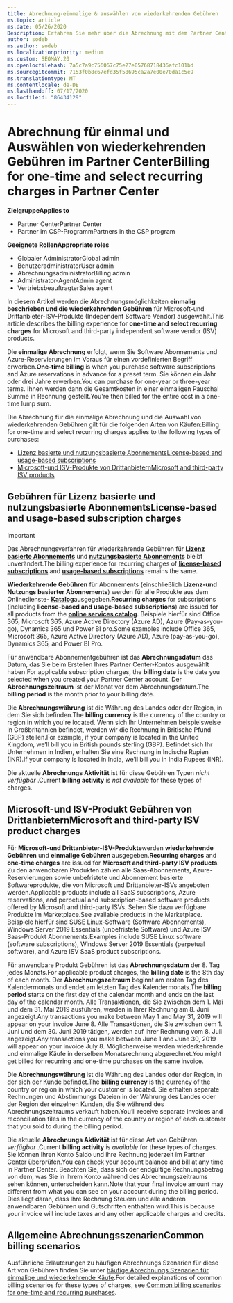 ```yaml
---
title: Abrechnung-einmalige & auswählen von wiederkehrenden Gebühren
ms.topic: article
ms.date: 05/26/2020
Description: Erfahren Sie mehr über die Abrechnung mit dem Partner Center, wie bei einmaliger Abrechnung im Voraus für vordefinierte Nutzungsbedingungen und Abrechnung für ausgewählte, wiederkehrende Gebühren.
author: sodeb
ms.author: sodeb
ms.localizationpriority: medium
ms.custom: SEOMAY.20
ms.openlocfilehash: 7a5c7a9c756067c75e27e05768718436afc101bd
ms.sourcegitcommit: 7153f0b8c67efd35f58695ca2a7e00e70da1c5e9
ms.translationtype: MT
ms.contentlocale: de-DE
ms.lasthandoff: 07/17/2020
ms.locfileid: "86434129"
---
```

# <a name="billing-for-one-time-and-select-recurring-charges-in-partner-center"></a><span data-ttu-id="728d5-103">Abrechnung für einmal und Auswählen von wiederkehrenden Gebühren im Partner Center</span><span class="sxs-lookup"><span data-stu-id="728d5-103">Billing for one-time and select recurring charges in Partner Center</span></span>

<span data-ttu-id="728d5-104">**Zielgruppe**</span><span class="sxs-lookup"><span data-stu-id="728d5-104">**Applies to**</span></span>
- <span data-ttu-id="728d5-105">Partner Center</span><span class="sxs-lookup"><span data-stu-id="728d5-105">Partner Center</span></span>
- <span data-ttu-id="728d5-106">Partner im CSP-Programm</span><span class="sxs-lookup"><span data-stu-id="728d5-106">Partners in the CSP program</span></span>

<span data-ttu-id="728d5-107">**Geeignete Rollen**</span><span class="sxs-lookup"><span data-stu-id="728d5-107">**Appropriate roles**</span></span>
- <span data-ttu-id="728d5-108">Globaler Administrator</span><span class="sxs-lookup"><span data-stu-id="728d5-108">Global admin</span></span>
- <span data-ttu-id="728d5-109">Benutzeradministrator</span><span class="sxs-lookup"><span data-stu-id="728d5-109">User admin</span></span>
- <span data-ttu-id="728d5-110">Abrechnungsadministrator</span><span class="sxs-lookup"><span data-stu-id="728d5-110">Billing admin</span></span>
- <span data-ttu-id="728d5-111">Administrator-Agent</span><span class="sxs-lookup"><span data-stu-id="728d5-111">Admin agent</span></span>
- <span data-ttu-id="728d5-112">Vertriebsbeauftragter</span><span class="sxs-lookup"><span data-stu-id="728d5-112">Sales agent</span></span>

<span data-ttu-id="728d5-113">In diesem Artikel werden die Abrechnungsmöglichkeiten **einmalig beschrieben und die wiederkehrenden Gebühren** für Microsoft-und Drittanbieter-ISV-Produkte (Independent Software Vendor) ausgewählt.</span><span class="sxs-lookup"><span data-stu-id="728d5-113">This article describes the billing experience for **one-time and select recurring charges** for Microsoft and third-party independent software vendor (ISV) products.</span></span> 

<span data-ttu-id="728d5-114">Die **einmalige Abrechnung** erfolgt, wenn Sie Software Abonnements und Azure-Reservierungen im Voraus für einen vordefinierten Begriff erwerben.</span><span class="sxs-lookup"><span data-stu-id="728d5-114">**One-time billing** is when you purchase software subscriptions and Azure reservations in advance for a preset term.</span></span> <span data-ttu-id="728d5-115">Sie können ein Jahr oder drei Jahre erwerben.</span><span class="sxs-lookup"><span data-stu-id="728d5-115">You can purchase for one-year or three-year terms.</span></span> <span data-ttu-id="728d5-116">Ihnen werden dann die Gesamtkosten in einer einmaligen Pauschal Summe in Rechnung gestellt.</span><span class="sxs-lookup"><span data-stu-id="728d5-116">You're then billed for the entire cost in a one-time lump sum.</span></span>

<span data-ttu-id="728d5-117">Die Abrechnung für die einmalige Abrechnung und die Auswahl von wiederkehrenden Gebühren gilt für die folgenden Arten von Käufen:</span><span class="sxs-lookup"><span data-stu-id="728d5-117">Billing for one-time and select recurring charges applies to the following types of purchases:</span></span>

- [<span data-ttu-id="728d5-118">Lizenz basierte und nutzungsbasierte Abonnements</span><span class="sxs-lookup"><span data-stu-id="728d5-118">License-based and usage-based subscriptions</span></span>](#license-based-and-usage-based-subscription-charges)
- [<span data-ttu-id="728d5-119">Microsoft-und ISV-Produkte von Drittanbietern</span><span class="sxs-lookup"><span data-stu-id="728d5-119">Microsoft and third-party ISV products</span></span>](#microsoft-and-third-party-isv-product-charges)

## <a name="license-based-and-usage-based-subscription-charges"></a><span data-ttu-id="728d5-120">Gebühren für Lizenz basierte und nutzungsbasierte Abonnements</span><span class="sxs-lookup"><span data-stu-id="728d5-120">License-based and usage-based subscription charges</span></span>

> [!IMPORTANT]
> <span data-ttu-id="728d5-121">Das Abrechnungsverfahren für wiederkehrende Gebühren für [**Lizenz basierte Abonnements**](license-based-billing.md) und [**nutzungsbasierte Abonnements**](usage-based-billing.md) bleibt unverändert.</span><span class="sxs-lookup"><span data-stu-id="728d5-121">The billing experience for recurring charges of [**license-based subscriptions**](license-based-billing.md) and [**usage-based subscriptions**](usage-based-billing.md) remains the same.</span></span>

<span data-ttu-id="728d5-122">**Wiederkehrende Gebühren** für Abonnements (einschließlich **Lizenz-und Nutzungs basierter Abonnements**) werden für alle Produkte aus dem Onlinedienste- [**Katalog**](https://partner.microsoft.com/commerce/preferredoffers/list)ausgegeben.</span><span class="sxs-lookup"><span data-stu-id="728d5-122">**Recurring charges** for subscriptions (including **license-based and usage-based subscriptions**) are issued for all products from the [**online services catalog**](https://partner.microsoft.com/commerce/preferredoffers/list).</span></span> <span data-ttu-id="728d5-123">Beispiele hierfür sind Office 365, Microsoft 365, Azure Active Directory (Azure AD), Azure (Pay-as-you-go), Dynamics 365 und Power BI pro.</span><span class="sxs-lookup"><span data-stu-id="728d5-123">Some examples include Office 365, Microsoft 365, Azure Active Directory (Azure AD), Azure (pay-as-you-go), Dynamics 365, and Power BI Pro.</span></span>

<span data-ttu-id="728d5-124">Für anwendbare Abonnementgebühren ist das **Abrechnungsdatum** das Datum, das Sie beim Erstellen Ihres Partner Center-Kontos ausgewählt haben.</span><span class="sxs-lookup"><span data-stu-id="728d5-124">For applicable subscription charges, the **billing date** is the date you selected when you created your Partner Center account.</span></span> <span data-ttu-id="728d5-125">Der **Abrechnungszeitraum** ist der Monat vor dem Abrechnungsdatum.</span><span class="sxs-lookup"><span data-stu-id="728d5-125">The **billing period** is the month prior to your billing date.</span></span>

<span data-ttu-id="728d5-126">Die **Abrechnungswährung** ist die Währung des Landes oder der Region, in dem Sie sich befinden.</span><span class="sxs-lookup"><span data-stu-id="728d5-126">The **billing currency** is the currency of the country or region in which you're located.</span></span> <span data-ttu-id="728d5-127">Wenn sich Ihr Unternehmen beispielsweise in Großbritannien befindet, werden wir die Rechnung in Britische Pfund (GBP) stellen.</span><span class="sxs-lookup"><span data-stu-id="728d5-127">For example, if your company is located in the United Kingdom, we’ll bill you in British pounds sterling (GBP).</span></span> <span data-ttu-id="728d5-128">Befindet sich Ihr Unternehmen in Indien, erhalten Sie eine Rechnung in Indische Rupien (INR).</span><span class="sxs-lookup"><span data-stu-id="728d5-128">If your company is located in India, we’ll bill you in India Rupees (INR).</span></span>

<span data-ttu-id="728d5-129">Die aktuelle **Abrechnungs Aktivität** ist für diese Gebühren Typen *nicht verfügbar* .</span><span class="sxs-lookup"><span data-stu-id="728d5-129">Current **billing activity** is *not available* for these types of charges.</span></span>

## <a name="microsoft-and-third-party-isv-product-charges"></a><span data-ttu-id="728d5-130">Microsoft-und ISV-Produkt Gebühren von Drittanbietern</span><span class="sxs-lookup"><span data-stu-id="728d5-130">Microsoft and third-party ISV product charges</span></span>

<span data-ttu-id="728d5-131">Für **Microsoft-und Drittanbieter-ISV-Produkte**werden **wiederkehrende Gebühren** und **einmalige Gebühren** ausgegeben.</span><span class="sxs-lookup"><span data-stu-id="728d5-131">**Recurring charges** and **one-time charges** are issued for **Microsoft and third-party ISV products**.</span></span> <span data-ttu-id="728d5-132">Zu den anwendbaren Produkten zählen alle Saas-Abonnements, Azure-Reservierungen sowie unbefristete und Abonnement basierte Softwareprodukte, die von Microsoft und Drittanbieter-ISVs angeboten werden.</span><span class="sxs-lookup"><span data-stu-id="728d5-132">Applicable products include all SaaS subscriptions, Azure reservations, and perpetual and subscription-based software products offered by Microsoft and third-party ISVs.</span></span> <span data-ttu-id="728d5-133">Sehen Sie dazu verfügbare Produkte im Marketplace.</span><span class="sxs-lookup"><span data-stu-id="728d5-133">See available products in the Marketplace.</span></span> <span data-ttu-id="728d5-134">Beispiele hierfür sind SUSE Linux-Software (Software Abonnements), Windows Server 2019 Essentials (unbefristete Software) und Azure ISV Saas-Produkt Abonnements.</span><span class="sxs-lookup"><span data-stu-id="728d5-134">Examples include SUSE Linux software (software subscriptions), Windows Server 2019 Essentials (perpetual software), and Azure ISV SaaS product subscriptions.</span></span>

<span data-ttu-id="728d5-135">Für anwendbare Produkt Gebühren ist das **Abrechnungsdatum** der 8. Tag jedes Monats.</span><span class="sxs-lookup"><span data-stu-id="728d5-135">For applicable product charges, the **billing date** is the 8th day of each month.</span></span> <span data-ttu-id="728d5-136">Der **Abrechnungszeitraum** beginnt am ersten Tag des Kalendermonats und endet am letzten Tag des Kalendermonats.</span><span class="sxs-lookup"><span data-stu-id="728d5-136">The **billing period** starts on the first day of the calendar month and ends on the last day of the calendar month.</span></span> <span data-ttu-id="728d5-137">Alle Transaktionen, die Sie zwischen dem 1. Mai und dem 31. Mai 2019 ausführen, werden in Ihrer Rechnung am 8. Juni angezeigt.</span><span class="sxs-lookup"><span data-stu-id="728d5-137">Any transactions you make between May 1 and May 31, 2019 will appear on your invoice June 8.</span></span> <span data-ttu-id="728d5-138">Alle Transaktionen, die Sie zwischen dem 1. Juni und dem 30. Juni 2019 tätigen, werden auf Ihrer Rechnung vom 8. Juli angezeigt.</span><span class="sxs-lookup"><span data-stu-id="728d5-138">Any transactions you make between June 1 and June 30, 2019 will appear on your invoice July 8.</span></span> <span data-ttu-id="728d5-139">Möglicherweise werden wiederkehrende und einmalige Käufe in derselben Monatsrechnung abgerechnet.</span><span class="sxs-lookup"><span data-stu-id="728d5-139">You might get billed for recurring and one-time purchases on the same invoice.</span></span>

<span data-ttu-id="728d5-140">Die **Abrechnungswährung** ist die Währung des Landes oder der Region, in der sich der Kunde befindet.</span><span class="sxs-lookup"><span data-stu-id="728d5-140">The **billing currency** is the currency of the country or region in which your customer is located.</span></span> <span data-ttu-id="728d5-141">Sie erhalten separate Rechnungen und Abstimmungs Dateien in der Währung des Landes oder der Region der einzelnen Kunden, die Sie während des Abrechnungszeitraums verkauft haben.</span><span class="sxs-lookup"><span data-stu-id="728d5-141">You’ll receive separate invoices and reconciliation files in the currency of the country or region of each customer that you sold to during the billing period.</span></span>

<span data-ttu-id="728d5-142">Die aktuelle **Abrechnungs Aktivität** ist für diese Art von Gebühren *verfügbar* .</span><span class="sxs-lookup"><span data-stu-id="728d5-142">Current **billing activity** is *available* for these types of charges.</span></span> <span data-ttu-id="728d5-143">Sie können Ihren Konto Saldo und ihre Rechnung jederzeit im Partner Center überprüfen.</span><span class="sxs-lookup"><span data-stu-id="728d5-143">You can check your account balance and bill at any time in Partner Center.</span></span> <span data-ttu-id="728d5-144">Beachten Sie, dass sich der endgültige Rechnungsbetrag von dem, was Sie in Ihrem Konto während des Abrechnungszeitraums sehen können, unterscheiden kann.</span><span class="sxs-lookup"><span data-stu-id="728d5-144">Note that your final invoice amount may different from what you can see on your account during the billing period.</span></span> <span data-ttu-id="728d5-145">Dies liegt daran, dass Ihre Rechnung Steuern und alle anderen anwendbaren Gebühren und Gutschriften enthalten wird.</span><span class="sxs-lookup"><span data-stu-id="728d5-145">This is because your invoice will include taxes and any other applicable charges and credits.</span></span>

## <a name="common-billing-scenarios"></a><span data-ttu-id="728d5-146">Allgemeine Abrechnungsszenarien</span><span class="sxs-lookup"><span data-stu-id="728d5-146">Common billing scenarios</span></span>

<span data-ttu-id="728d5-147">Ausführliche Erläuterungen zu häufigen Abrechnungs Szenarien für diese Art von Gebühren finden Sie unter [häufige Abrechnungs Szenarien für einmalige und wiederkehrende Käufe](common-billing-scenarios-onetime-recurring.md).</span><span class="sxs-lookup"><span data-stu-id="728d5-147">For detailed explanations of common billing scenarios for these types of charges, see [Common billing scenarios for one-time and recurring purchases](common-billing-scenarios-onetime-recurring.md).</span></span>

